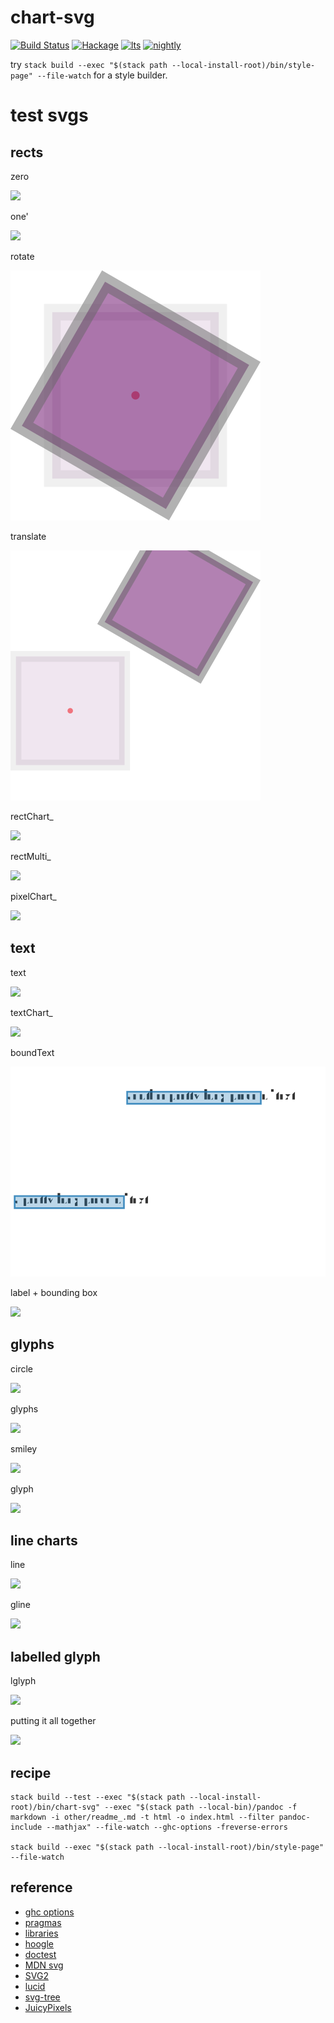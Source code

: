 chart-svg
=========

[![Build
Status](https://travis-ci.org/tonyday567/chart-svg.svg)](https://travis-ci.org/tonyday567/chart-svg)
[![Hackage](https://img.shields.io/hackage/v/chart-svg.svg)](https://hackage.haskell.org/package/chart-svg)
[![lts](https://www.stackage.org/package/chart-svg/badge/lts)](http://stackage.org/lts/package/chart-svg)
[![nightly](https://www.stackage.org/package/chart-svg/badge/nightly)](http://stackage.org/nightly/package/chart-svg)

try `stack build --exec "$(stack path --local-install-root)/bin/style-page" --file-watch` for a style builder.

test svgs
=========

rects
-----

zero

![](other/zero.svg)

one'

![](other/one'.svg)

rotate

![](other/rotateOne.svg)

translate

![](other/translateOne.svg)

rectChart\_

![](other/rectChart_Example.svg)

rectMulti\_

![](other/rectMulti_Example.svg)

pixelChart\_

![](other/pixelExample.svg)

text
----

text

![](other/textExample.svg)

textChart\_

![](other/textChart_Example.svg)

boundText

![](other/boundText.svg)

label + bounding box

![](other/labelExample.svg)

glyphs
------

circle

![](other/circleExample.svg)

glyphs

![](other/glyphsExample.svg)

smiley

![](other/smileyExample.svg)

glyph

![](other/glyphExample.svg)

line charts
-----------

line

![](other/lineExample.svg)

gline

![](other/glineExample.svg)

labelled glyph
--------------

lglyph

![](other/lglyphExample.svg)

putting it all together

![](other/compoundExample.svg)

recipe
------
```
stack build --test --exec "$(stack path --local-install-root)/bin/chart-svg" --exec "$(stack path --local-bin)/pandoc -f markdown -i other/readme_.md -t html -o index.html --filter pandoc-include --mathjax" --file-watch --ghc-options -freverse-errors

stack build --exec "$(stack path --local-install-root)/bin/style-page" --file-watch
```

reference
---------

-   [ghc
    options](https://downloads.haskell.org/~ghc/latest/docs/html/users_guide/flags.html#flag-reference)
-   [pragmas](https://downloads.haskell.org/~ghc/latest/docs/html/users_guide/lang.html)
-   [libraries](https://www.stackage.org/)
-   [hoogle](https://www.stackage.org/package/hoogle)
-   [doctest](https://www.stackage.org/package/doctest)
-   [MDN svg](https://developer.mozilla.org/en-US/docs/Web/SVG/Tutorial)
-   [SVG2](https://www.w3.org/TR/SVG2/)
-   [lucid](http://hackage.haskell.org/package/lucid)
-   [svg-tree](http://hackage.haskell.org/package/svg-tree-0.6.2.2/docs/Graphics-Svg-Types.html#v:documentLocation)
-   [JuicyPixels](http://hackage.haskell.org/package/JuicyPixels-3.2.9.5/docs/Codec-Picture-Types.html#t:PixelRGBA8)

